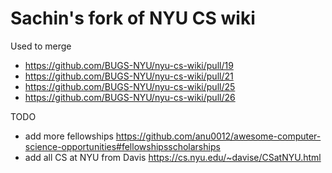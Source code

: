 # Sachin's fork of NYU CS wiki

Used to merge

- https://github.com/BUGS-NYU/nyu-cs-wiki/pull/19
- https://github.com/BUGS-NYU/nyu-cs-wiki/pull/21
- https://github.com/BUGS-NYU/nyu-cs-wiki/pull/25
- https://github.com/BUGS-NYU/nyu-cs-wiki/pull/26

TODO

- add more fellowships https://github.com/anu0012/awesome-computer-science-opportunities#fellowshipsscholarships
- add all CS at NYU from Davis https://cs.nyu.edu/~davise/CSatNYU.html
